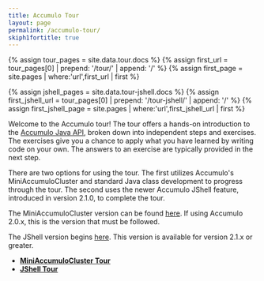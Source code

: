 ```yaml
---
title: Accumulo Tour
layout: page
permalink: /accumulo-tour/
skiph1fortitle: true
---
```


{% assign tour_pages = site.data.tour.docs %}
{% assign first_url = tour_pages[0] | prepend: '/tour/' | append: '/' %}
{% assign first_page = site.pages | where:'url',first_url | first %}

{% assign jshell_pages = site.data.tour-jshell.docs %}
{% assign first_jshell_url = tour_pages[0] | prepend: '/tour-jshell/' | append: '/' %}
{% assign first_jshell_page = site.pages | where:'url',first_jshell_url | first %}

Welcome to the Accumulo tour! The tour offers a hands-on introduction to the [Accumulo Java API](/api),
broken down into independent steps and exercises. The exercises give you a chance to apply what you have
learned by writing code on your own. The answers to an exercise are typically provided in the next step.

There are two options for using the tour. The first utilizes Accumulo's MiniAccumuloCluster and 
standard Java class development to progress through the tour. The second uses the newer Accumulo
JShell feature, introduced in version 2.1.0, to complete the tour.

The MiniAccumuloCluster version can be found [here][mac-tour]. If using Accumulo 2.0.x, this is the 
version that must be followed.

The JShell version begins [here][jshell-tour]. This version is available for version 2.1.x or greater. 


* [**MiniAccumuloCluster Tour**][mac-tour]
* [**JShell Tour**][jshell-tour]


[mlist]: /contact-us/#mailing-lists
[issue]: https://github.com/apache/accumulo-website/issues
[mac-tour]: /tour/
[jshell-tour]: /tour-jshell/
